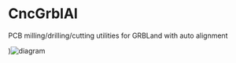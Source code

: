 # CncGrblAl
PCB milling/drilling/cutting utilities for GRBLand  with auto alignment






)![diagram](https://github.com/tirfil/CncGrblAl/blob/master/cnc.png)
